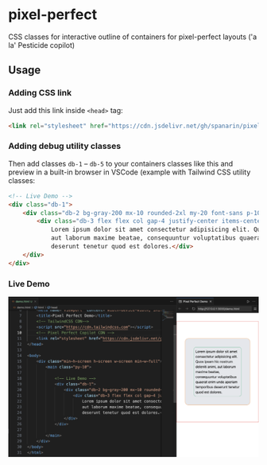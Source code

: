 # pixel-perfect
CSS classes for interactive outline of containers for pixel-perfect layouts ('a la' Pesticide copilot)

## Usage


### Adding CSS link
Just add this link inside `<head>` tag:

```html
<link rel="stylesheet" href="https://cdn.jsdelivr.net/gh/spanarin/pixel-perfect/copilot.css">
```
### Adding debug utility classes
Then add classes `db-1` – `db-5` to your containers classes like this and preview in a built-in browser in VSCode (example with Tailwind CSS utility classes:
```html
<!-- Live Demo -->
<div class="db-1">
    <div class="db-2 bg-gray-200 mx-10 rounded-2xl my-20 font-sans p-10">
        <div class="db-3 flex flex col gap-4 justify-center items-center rounded-xl p-2">
            Lorem ipsum dolor sit amet consectetur adipisicing elit. Quos ipsam hic nostrum deleniti animi,
            aut laborum maxime beatae, consequuntur voluptatibus quaerat enim unde aperiam temporibus
            deserunt tenetur quod est dolores.</div>
    </div>
</div>
```

### Live Demo

![Pixel Perfect Copilot Live Demo](https://github.com/spanarin/pixel-perfect/blob/0a7e7e89527b4d998f715a63f0914c52386dfe81/pixel-perfect-copilot-demo.png)
